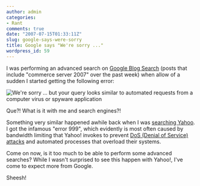 ```yaml
---
author: admin
categories:
- Rant
comments: true
date: "2007-07-15T01:33:11Z"
slug: google-says-were-sorry
title: Google says "We're sorry ..."
wordpress_id: 59
---
```


I was performing an advanced search on [Google Blog Search](http://blogsearch.google.com/?tab=wb&hl=en) (posts that include "commerce server 2007" over the past week) when allow of a sudden I started getting the following error:




![We're sorry ... but your query looks similar to automated requests from a computer virus or spyware application](https://wadewegner.blob.core.windows.net/wordpress/content/binary/WindowsLiveWriter/GooglesaysWeresorry_112F5/image_1.png)




Que?! What is it with me and search engines?!




Something very similar happened awhile back when I was [searching Yahoo](http://www.wadewegner.com/2007/06/14/DoYouYahooNoCantSayThatIDo.aspx). I got the infamous "error 999", which evidently is most often caused by bandwidth limiting that Yahoo! invokes to prevent [DoS (Denial of Service) attacks](http://www.wadewegner.com/ct.ashx?id=a2874f4e-8f7f-4309-b2fb-94cf4e2051a4&url=http%3a%2f%2fen.wikipedia.org%2fwiki%2fDenial-of-service_attack) and automated processes that overload their systems.




Come on now, is it too much to be able to perform some advanced searches? While I wasn't surprised to see this happen with Yahoo!, I've come to expect more from Google.




Sheesh!
